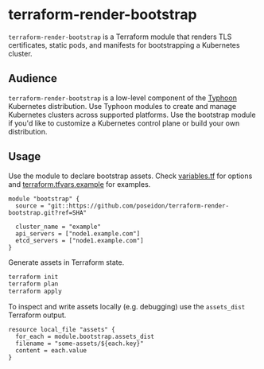 # terraform-render-bootstrap

`terraform-render-bootstrap` is a Terraform module that renders TLS certificates, static pods, and manifests for bootstrapping a Kubernetes cluster.

## Audience

`terraform-render-bootstrap` is a low-level component of the [Typhoon](https://github.com/poseidon/typhoon) Kubernetes distribution. Use Typhoon modules to create and manage Kubernetes clusters across supported platforms. Use the bootstrap module if you'd like to customize a Kubernetes control plane or build your own distribution.

## Usage

Use the module to declare bootstrap assets. Check [variables.tf](variables.tf) for options and [terraform.tfvars.example](terraform.tfvars.example) for examples.

```hcl
module "bootstrap" {
  source = "git::https://github.com/poseidon/terraform-render-bootstrap.git?ref=SHA"

  cluster_name = "example"
  api_servers = ["node1.example.com"]
  etcd_servers = ["node1.example.com"]
}
```

Generate assets in Terraform state.

```sh
terraform init
terraform plan
terraform apply
```

To inspect and write assets locally (e.g. debugging) use the `assets_dist` Terraform output.

```
resource local_file "assets" {
  for_each = module.bootstrap.assets_dist
  filename = "some-assets/${each.key}"
  content = each.value
}
```
